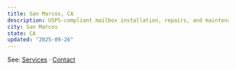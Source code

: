 ```yaml
---
title: San Marcos, CA
description: USPS-compliant mailbox installation, repairs, and maintenance for San Marcos HOAs, multifamily, and commercial properties.
city: San Marcos
state: CA
updated: "2025-09-26"
---
```

See: [Services](/services) · [Contact](/contact)
